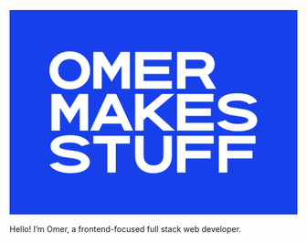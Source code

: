 ![Omer Makes Stuff](https://raw.githubusercontent.com/TheOmer77/logo/refs/heads/main/omer-makes-stuff/omer-makes-stuff-white-on-primary.png)

Hello! I’m Omer, a frontend-focused full stack web developer.
